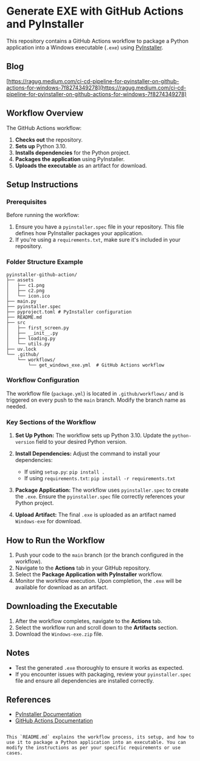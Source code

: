 # Generate EXE with GitHub Actions and PyInstaller

This repository contains a GitHub Actions workflow to package a Python application into a Windows executable (`.exe`) using [PyInstaller](https://pyinstaller.org/).

## Blog
[https://ragug.medium.com/ci-cd-pipeline-for-pyinstaller-on-github-actions-for-windows-7f8274349278](https://ragug.medium.com/ci-cd-pipeline-for-pyinstaller-on-github-actions-for-windows-7f8274349278)

## Workflow Overview

The GitHub Actions workflow:
1. **Checks out** the repository.
2. **Sets up** Python 3.10.
3. **Installs dependencies** for the Python project.
4. **Packages the application** using PyInstaller.
5. **Uploads the executable** as an artifact for download.

## Setup Instructions

### Prerequisites

Before running the workflow:
1. Ensure you have a `pyinstaller.spec` file in your repository. This file defines how PyInstaller packages your application.
2. If you're using a `requirements.txt`, make sure it's included in your repository.

### Folder Structure Example

```plaintext
pyinstaller-github-action/
├── assets
│   ├── c1.png
│   ├── c2.png
│   └── icon.ico
├── main.py
├── pyinstaller.spec
├── pyproject.toml # PyInstaller configuration
├── README.md
├── src
│   ├── first_screen.py
│   ├── __init__.py
│   ├── loading.py
│   └── utils.py
├── uv.lock
└── .github/
    └── workflows/
        └── get_windows_exe.yml  # GitHub Actions workflow
```

### Workflow Configuration

The workflow file (`package.yml`) is located in `.github/workflows/` and is triggered on every push to the `main` branch. Modify the branch name as needed.

### Key Sections of the Workflow

1. **Set Up Python:**
   The workflow sets up Python 3.10. Update the `python-version` field to your desired Python version.

2. **Install Dependencies:**
   Adjust the command to install your dependencies:
   - If using `setup.py`: `pip install .`
   - If using `requirements.txt`: `pip install -r requirements.txt`

3. **Package Application:**
   The workflow uses `pyinstaller.spec` to create the `.exe`. Ensure the `pyinstaller.spec` file correctly references your Python project.

4. **Upload Artifact:**
   The final `.exe` is uploaded as an artifact named `Windows-exe` for download.

## How to Run the Workflow

1. Push your code to the `main` branch (or the branch configured in the workflow).
2. Navigate to the **Actions** tab in your GitHub repository.
3. Select the **Package Application with PyInstaller** workflow.
4. Monitor the workflow execution. Upon completion, the `.exe` will be available for download as an artifact.

## Downloading the Executable

1. After the workflow completes, navigate to the **Actions** tab.
2. Select the workflow run and scroll down to the **Artifacts** section.
3. Download the `Windows-exe.zip` file.

## Notes

- Test the generated `.exe` thoroughly to ensure it works as expected.
- If you encounter issues with packaging, review your `pyinstaller.spec` file and ensure all dependencies are installed correctly.

## References

- [PyInstaller Documentation](https://pyinstaller.org/)
- [GitHub Actions Documentation](https://docs.github.com/en/actions)
```

This `README.md` explains the workflow process, its setup, and how to use it to package a Python application into an executable. You can modify the instructions as per your specific requirements or use cases.
